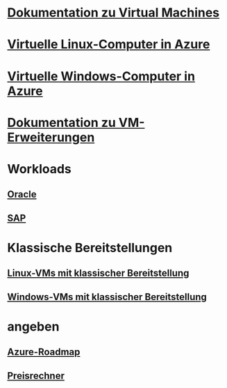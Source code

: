 # [Dokumentation zu Virtual Machines](index.md)

# [Virtuelle Linux-Computer in Azure](linux/overview.md)
# [Virtuelle Windows-Computer in Azure](windows/overview.md)
# [Dokumentation zu VM-Erweiterungen](extensions/overview.md)
# Workloads
## [Oracle](workloads/oracle/oracle-considerations.md)
## [SAP](workloads/sap/get-started.md)
# Klassische Bereitstellungen
## [Linux-VMs mit klassischer Bereitstellung](linux/overview.md?toc=%2fazure%2fvirtual-machines%2flinux%2fclassic%2ftoc.json)
## [Windows-VMs mit klassischer Bereitstellung](windows/overview.md?toc=%2fazure%2fvirtual-machines%2fwindows%2fclassic%2ftoc.json)
# angeben
## [Azure-Roadmap](https://azure.microsoft.com/roadmap/?category=compute)
## [Preisrechner](https://azure.microsoft.com/pricing/calculator/)
